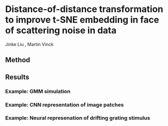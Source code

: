 # Distance-of-distance transformation to improve t-SNE embedding in face of scattering noise in data

Jinke Liu , Martin Vinck 

## Method 

## Results

### Example: GMM simulation  

### Example: CNN representation of image patches 

### Example: Neural represenation of drifting grating stimulus
